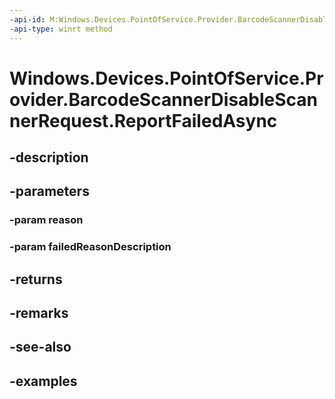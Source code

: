 ```yaml
---
-api-id: M:Windows.Devices.PointOfService.Provider.BarcodeScannerDisableScannerRequest.ReportFailedAsync(System.Int32,System.String)
-api-type: winrt method
---
```


<!-- Method syntax.
public IAsyncAction BarcodeScannerDisableScannerRequest.ReportFailedAsync(Int32 reason, String failedReasonDescription)
-->

# Windows.Devices.PointOfService.Provider.BarcodeScannerDisableScannerRequest.ReportFailedAsync

## -description

## -parameters
### -param reason

### -param failedReasonDescription

## -returns

## -remarks

## -see-also

## -examples

